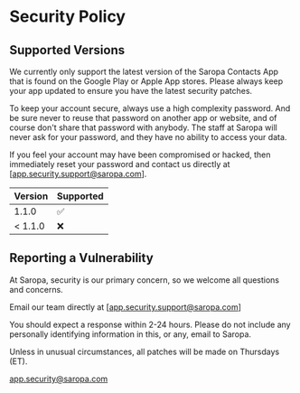# Security Policy #

## Supported Versions ##

We currently only support the latest version of the Saropa Contacts App
that is found on the Google Play or Apple App stores. Please always keep
your app updated to ensure you have the latest security patches.

To keep your account secure, always use a high complexity password. And
be sure never to reuse that password on another app or website, and of
course don't share that password with anybody. The staff at Saropa will
never ask for your password, and they have no ability to access your
data.

If you feel your account may have been compromised or hacked, then
immediately reset your password and contact us directly at
[app.security.support@saropa.com].

| Version | Supported          |
|---------|--------------------|
| 1.1.0   | :white_check_mark: |
| < 1.1.0 | :x:                |

## Reporting a Vulnerability ##

At Saropa, security is our primary concern, so we welcome all questions
and concerns.

Email our team directly at [app.security.support@saropa.com]

You should expect a response within 2-24 hours. Please do not include any
personally identifying information in this, or any, email to Saropa.

Unless in unusual circumstances, all patches will be made on Thursdays (ET).

[app.security@saropa.com](mailto:app.security@saropa.com)
